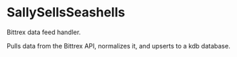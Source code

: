 # SallySellsSeashells
Bittrex data feed handler.

Pulls data from the Bittrex API, normalizes it, and upserts to a kdb database.
